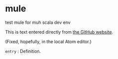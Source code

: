 # mule
test mule for muh scala dev env

This is text entered directly from [the GitHub website](https://github.com).

(Fixed, hopefully, in the local Atom editor.)

`entry`
: Definition.
